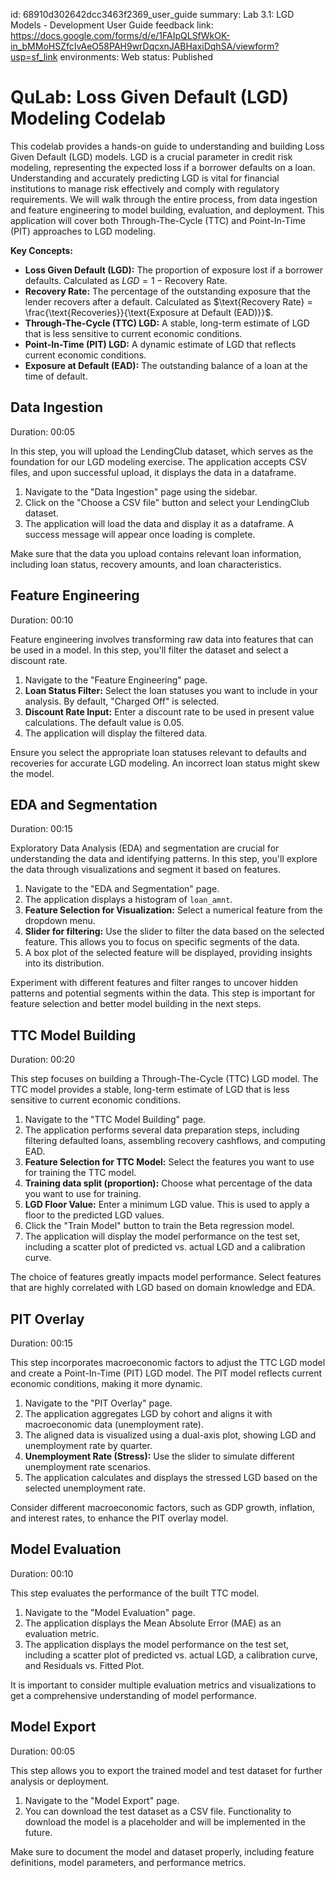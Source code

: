 id: 68910d302642dcc3463f2369_user_guide
summary: Lab 3.1: LGD Models - Development User Guide
feedback link: https://docs.google.com/forms/d/e/1FAIpQLSfWkOK-in_bMMoHSZfcIvAeO58PAH9wrDqcxnJABHaxiDqhSA/viewform?usp=sf_link
environments: Web
status: Published
# QuLab: Loss Given Default (LGD) Modeling Codelab

This codelab provides a hands-on guide to understanding and building Loss Given Default (LGD) models. LGD is a crucial parameter in credit risk modeling, representing the expected loss if a borrower defaults on a loan. Understanding and accurately predicting LGD is vital for financial institutions to manage risk effectively and comply with regulatory requirements. We will walk through the entire process, from data ingestion and feature engineering to model building, evaluation, and deployment. This application will cover both Through-The-Cycle (TTC) and Point-In-Time (PIT) approaches to LGD modeling.

**Key Concepts:**

*   **Loss Given Default (LGD):** The proportion of exposure lost if a borrower defaults. Calculated as $LGD = 1 - \text{Recovery Rate}$.
*   **Recovery Rate:** The percentage of the outstanding exposure that the lender recovers after a default. Calculated as $\text{Recovery Rate} = \frac{\text{Recoveries}}{\text{Exposure at Default (EAD)}}$.
*   **Through-The-Cycle (TTC) LGD:** A stable, long-term estimate of LGD that is less sensitive to current economic conditions.
*   **Point-In-Time (PIT) LGD:** A dynamic estimate of LGD that reflects current economic conditions.
*   **Exposure at Default (EAD):** The outstanding balance of a loan at the time of default.

## Data Ingestion
Duration: 00:05

In this step, you will upload the LendingClub dataset, which serves as the foundation for our LGD modeling exercise. The application accepts CSV files, and upon successful upload, it displays the data in a dataframe.

1.  Navigate to the "Data Ingestion" page using the sidebar.
2.  Click on the "Choose a CSV file" button and select your LendingClub dataset.
3.  The application will load the data and display it as a dataframe. A success message will appear once loading is complete.
<aside class="positive">
Make sure that the data you upload contains relevant loan information, including loan status, recovery amounts, and loan characteristics.
</aside>

## Feature Engineering
Duration: 00:10

Feature engineering involves transforming raw data into features that can be used in a model. In this step, you'll filter the dataset and select a discount rate.

1.  Navigate to the "Feature Engineering" page.
2.  **Loan Status Filter:** Select the loan statuses you want to include in your analysis. By default, "Charged Off" is selected.
3.  **Discount Rate Input:** Enter a discount rate to be used in present value calculations. The default value is 0.05.
4.  The application will display the filtered data.
<aside class="negative">
Ensure you select the appropriate loan statuses relevant to defaults and recoveries for accurate LGD modeling. An incorrect loan status might skew the model.
</aside>

## EDA and Segmentation
Duration: 00:15

Exploratory Data Analysis (EDA) and segmentation are crucial for understanding the data and identifying patterns. In this step, you'll explore the data through visualizations and segment it based on features.

1.  Navigate to the "EDA and Segmentation" page.
2.  The application displays a histogram of `loan_amnt`.
3.  **Feature Selection for Visualization:** Select a numerical feature from the dropdown menu.
4.  **Slider for filtering:** Use the slider to filter the data based on the selected feature. This allows you to focus on specific segments of the data.
5.  A box plot of the selected feature will be displayed, providing insights into its distribution.
<aside class="positive">
Experiment with different features and filter ranges to uncover hidden patterns and potential segments within the data. This step is important for feature selection and better model building in the next steps.
</aside>

## TTC Model Building
Duration: 00:20

This step focuses on building a Through-The-Cycle (TTC) LGD model. The TTC model provides a stable, long-term estimate of LGD that is less sensitive to current economic conditions.

1.  Navigate to the "TTC Model Building" page.
2.  The application performs several data preparation steps, including filtering defaulted loans, assembling recovery cashflows, and computing EAD.
3.  **Feature Selection for TTC Model:** Select the features you want to use for training the TTC model.
4.  **Training data split (proportion):** Choose what percentage of the data you want to use for training.
5.  **LGD Floor Value:** Enter a minimum LGD value. This is used to apply a floor to the predicted LGD values.
6.  Click the "Train Model" button to train the Beta regression model.
7.  The application will display the model performance on the test set, including a scatter plot of predicted vs. actual LGD and a calibration curve.
<aside class="negative">
The choice of features greatly impacts model performance. Select features that are highly correlated with LGD based on domain knowledge and EDA.
</aside>

## PIT Overlay
Duration: 00:15

This step incorporates macroeconomic factors to adjust the TTC LGD model and create a Point-In-Time (PIT) LGD model. The PIT model reflects current economic conditions, making it more dynamic.

1.  Navigate to the "PIT Overlay" page.
2.  The application aggregates LGD by cohort and aligns it with macroeconomic data (unemployment rate).
3.  The aligned data is visualized using a dual-axis plot, showing LGD and unemployment rate by quarter.
4.  **Unemployment Rate (Stress):** Use the slider to simulate different unemployment rate scenarios.
5.  The application calculates and displays the stressed LGD based on the selected unemployment rate.
<aside class="positive">
Consider different macroeconomic factors, such as GDP growth, inflation, and interest rates, to enhance the PIT overlay model.
</aside>

## Model Evaluation
Duration: 00:10

This step evaluates the performance of the built TTC model.

1.  Navigate to the "Model Evaluation" page.
2.  The application displays the Mean Absolute Error (MAE) as an evaluation metric.
3.  The application displays the model performance on the test set, including a scatter plot of predicted vs. actual LGD, a calibration curve, and Residuals vs. Fitted Plot.
<aside class="negative">
It is important to consider multiple evaluation metrics and visualizations to get a comprehensive understanding of model performance.
</aside>

## Model Export
Duration: 00:05

This step allows you to export the trained model and test dataset for further analysis or deployment.

1.  Navigate to the "Model Export" page.
2.  You can download the test dataset as a CSV file. Functionality to download the model is a placeholder and will be implemented in the future.
<aside class="positive">
Make sure to document the model and dataset properly, including feature definitions, model parameters, and performance metrics.
</aside>
